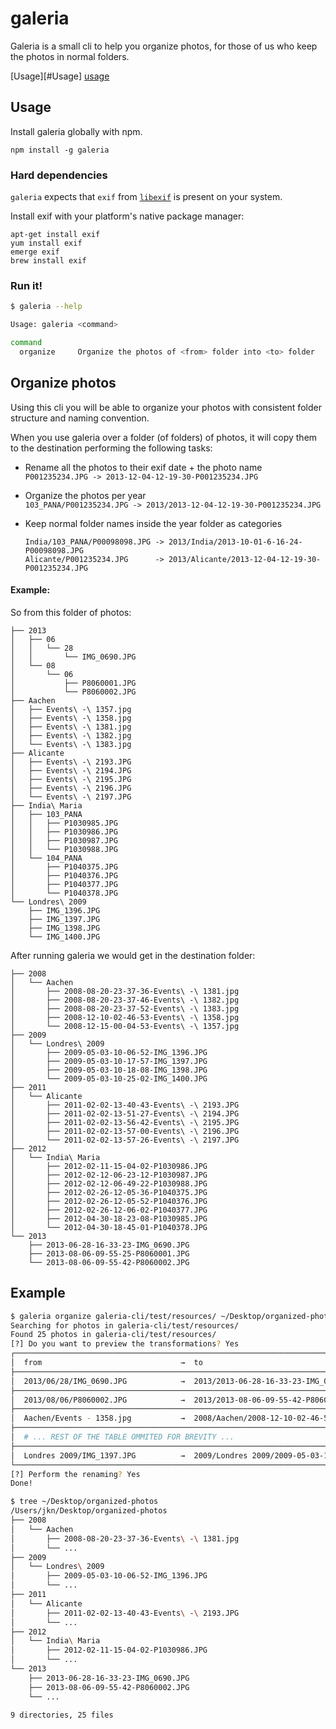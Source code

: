 
galeria
=======

Galeria is a small cli to help you organize photos, for those of us who keep
the photos in normal folders.

[Usage][#Usage]
[usage](#usage)

Usage
-----

Install galeria globally with npm.

```
npm install -g galeria
```

### Hard dependencies

`galeria` expects that `exif` from [`libexif`](http://libexif.sourceforge.net/)
is present on your system.

Install exif with your platform's native package manager:
```
apt-get install exif
yum install exif
emerge exif
brew install exif
```

### Run it!

```bash
$ galeria --help

Usage: galeria <command>

command
  organize     Organize the photos of <from> folder into <to> folder
```


Organize photos
---------------

Using this cli you will be able to organize your photos with consistent folder
structure and naming convention.

When you use galeria over a folder (of folders) of photos, it will copy them to
the destination performing the following tasks:

* Rename all the photos to their exif date + the photo name  
  `P001235234.JPG -> 2013-12-04-12-19-30-P001235234.JPG`

* Organize the photos per year  
  `103_PANA/P001235234.JPG -> 2013/2013-12-04-12-19-30-P001235234.JPG`

* Keep normal folder names inside the year folder as categories  
  ```
  India/103_PANA/P00098098.JPG -> 2013/India/2013-10-01-6-16-24-P00098098.JPG
  Alicante/P001235234.JPG      -> 2013/Alicante/2013-12-04-12-19-30-P001235234.JPG
  ```

#### Example:

So from this folder of photos:
```
├── 2013
│   ├── 06
│   │   └── 28
│   │       └── IMG_0690.JPG
│   └── 08
│       └── 06
│           ├── P8060001.JPG
│           └── P8060002.JPG
├── Aachen
│   ├── Events\ -\ 1357.jpg
│   ├── Events\ -\ 1358.jpg
│   ├── Events\ -\ 1381.jpg
│   ├── Events\ -\ 1382.jpg
│   └── Events\ -\ 1383.jpg
├── Alicante
│   ├── Events\ -\ 2193.JPG
│   ├── Events\ -\ 2194.JPG
│   ├── Events\ -\ 2195.JPG
│   ├── Events\ -\ 2196.JPG
│   └── Events\ -\ 2197.JPG
├── India\ Maria
│   ├── 103_PANA
│   │   ├── P1030985.JPG
│   │   ├── P1030986.JPG
│   │   ├── P1030987.JPG
│   │   └── P1030988.JPG
│   └── 104_PANA
│       ├── P1040375.JPG
│       ├── P1040376.JPG
│       ├── P1040377.JPG
│       └── P1040378.JPG
└── Londres\ 2009
    ├── IMG_1396.JPG
    ├── IMG_1397.JPG
    ├── IMG_1398.JPG
    └── IMG_1400.JPG
```
After running galeria we would get in the destination folder:
```
├── 2008
│   └── Aachen
│       ├── 2008-08-20-23-37-36-Events\ -\ 1381.jpg
│       ├── 2008-08-20-23-37-46-Events\ -\ 1382.jpg
│       ├── 2008-08-20-23-37-52-Events\ -\ 1383.jpg
│       ├── 2008-12-10-02-46-53-Events\ -\ 1358.jpg
│       └── 2008-12-15-00-04-53-Events\ -\ 1357.jpg
├── 2009
│   └── Londres\ 2009
│       ├── 2009-05-03-10-06-52-IMG_1396.JPG
│       ├── 2009-05-03-10-17-57-IMG_1397.JPG
│       ├── 2009-05-03-10-18-08-IMG_1398.JPG
│       └── 2009-05-03-10-25-02-IMG_1400.JPG
├── 2011
│   └── Alicante
│       ├── 2011-02-02-13-40-43-Events\ -\ 2193.JPG
│       ├── 2011-02-02-13-51-27-Events\ -\ 2194.JPG
│       ├── 2011-02-02-13-56-42-Events\ -\ 2195.JPG
│       ├── 2011-02-02-13-57-00-Events\ -\ 2196.JPG
│       └── 2011-02-02-13-57-26-Events\ -\ 2197.JPG
├── 2012
│   └── India\ Maria
│       ├── 2012-02-11-15-04-02-P1030986.JPG
│       ├── 2012-02-12-06-23-12-P1030987.JPG
│       ├── 2012-02-12-06-49-22-P1030988.JPG
│       ├── 2012-02-26-12-05-36-P1040375.JPG
│       ├── 2012-02-26-12-05-52-P1040376.JPG
│       ├── 2012-02-26-12-06-02-P1040377.JPG
│       ├── 2012-04-30-18-23-08-P1030985.JPG
│       └── 2012-04-30-18-45-01-P1040378.JPG
└── 2013
    ├── 2013-06-28-16-33-23-IMG_0690.JPG
    ├── 2013-08-06-09-55-25-P8060001.JPG
    └── 2013-08-06-09-55-42-P8060002.JPG
```

Example
-------

```bash
$ galeria organize galeria-cli/test/resources/ ~/Desktop/organized-photos
Searching for photos in galeria-cli/test/resources/
Found 25 photos in galeria-cli/test/resources/
[?] Do you want to preview the transformations? Yes
┌─────────────────────────────────────────────────────────────────────────────────────────────┐
│  from                               →  to                                                   │
├─────────────────────────────────────────────────────────────────────────────────────────────┤
│  2013/06/28/IMG_0690.JPG            →  2013/2013-06-28-16-33-23-IMG_0690.JPG                │
├─────────────────────────────────────────────────────────────────────────────────────────────┤
│  2013/08/06/P8060002.JPG            →  2013/2013-08-06-09-55-42-P8060002.JPG                │
├─────────────────────────────────────────────────────────────────────────────────────────────┤
│  Aachen/Events - 1358.jpg           →  2008/Aachen/2008-12-10-02-46-53-Events - 1358.jpg    │
├─────────────────────────────────────────────────────────────────────────────────────────────┤
│  # ... REST OF THE TABLE OMMITED FOR BREVITY ...                                            │
├─────────────────────────────────────────────────────────────────────────────────────────────┤
│  Londres 2009/IMG_1397.JPG          →  2009/Londres 2009/2009-05-03-10-17-57-IMG_1397.JPG   │
└─────────────────────────────────────────────────────────────────────────────────────────────┘
[?] Perform the renaming? Yes
Done!

$ tree ~/Desktop/organized-photos
/Users/jkn/Desktop/organized-photos
├── 2008
│   └── Aachen
│       ├── 2008-08-20-23-37-36-Events\ -\ 1381.jpg
│       └── ...
├── 2009
│   └── Londres\ 2009
│       ├── 2009-05-03-10-06-52-IMG_1396.JPG
│       └── ...
├── 2011
│   └── Alicante
│       ├── 2011-02-02-13-40-43-Events\ -\ 2193.JPG
│       └── ...
├── 2012
│   └── India\ Maria
│       ├── 2012-02-11-15-04-02-P1030986.JPG
│       └── ...
└── 2013
    ├── 2013-06-28-16-33-23-IMG_0690.JPG
    ├── 2013-08-06-09-55-42-P8060002.JPG
    └── ...

9 directories, 25 files
```

